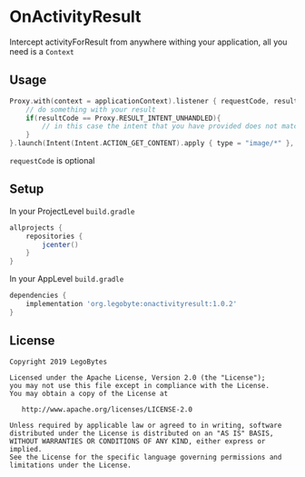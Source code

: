 # OnActivityResult
Intercept activityForResult from anywhere withing your application, all you need is a `Context`

## Usage
````kotlin
Proxy.with(context = applicationContext).listener { requestCode, resultCode, data ->
    // do something with your result
    if(resultCode == Proxy.RESULT_INTENT_UNHANDLED){
        // in this case the intent that you have provided does not match to an activity in this device.
    }
}.launch(Intent(Intent.ACTION_GET_CONTENT).apply { type = "image/*" }, requestCode = MY_REQUEST_CODE)
````
`requestCode` is optional

## Setup
In your ProjectLevel `build.gradle`
````gradle
allprojects {
    repositories {
        jcenter()
    }
}
````
In your AppLevel `build.gradle`
````gradle
dependencies {
    implementation 'org.legobyte:onactivityresult:1.0.2'
}
````

## License

    Copyright 2019 LegoBytes

    Licensed under the Apache License, Version 2.0 (the "License");
    you may not use this file except in compliance with the License.
    You may obtain a copy of the License at

       http://www.apache.org/licenses/LICENSE-2.0

    Unless required by applicable law or agreed to in writing, software
    distributed under the License is distributed on an "AS IS" BASIS,
    WITHOUT WARRANTIES OR CONDITIONS OF ANY KIND, either express or implied.
    See the License for the specific language governing permissions and
    limitations under the License.
